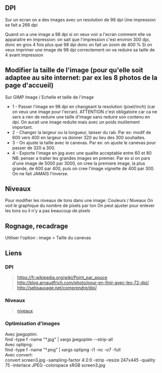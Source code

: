 ## DPI
Sur un ecran on a des images avec un resolution de 98 dpi
Une impression se fait a 266 dpi

Quand on a une image a 98 dpi si on veux voir a l'ecran comment elle va apparaitre en impression:
on sait que l'impression c'est environ 300 dpi, donc en gros 4 fois plus que 98 dpi
donc on fait un zoom de 400 %
Si on veux imprimer une image de 98 dpi correctement on va reduire sa taille de 4 avant impression

## Modifier la taille de l'image (pour qu'elle soit adaptee au site internet: par ex les 8 photos de la page d'accueil)
Sur GIMP Image / Echelle et taille de l'image
- 1 - Passer l'image en 98 dpi en changeant la resolution (pixel/inch) (car on veux une image pour l'ecran). ATTENTION c'est obligatoire car ca ne sers a rien de reduire une taille d'image sans reduire son contenu en dpi. On aurait une image reduite mais avec un poids inutilement important. 
- 2 - Changer la largeur ou la longueur, laisser du rab. Par ex: modif de 600 vers 400 en largeur va donner 320 au lieu des 300 souhaites.
- 3 - On ajuste la taille avec le canevas. Par ex: on ajuste le canevas pour passer de 320 a 300.
- 4 - Exporte l'image en jpg avec une qualite acceptable entre 60 et 80 
NB: penser a traiter les grandes images en premier. 
Par ex si on pars d'une image de 5000 par 3000, on cree la premiere image, la plus grande, de 600 par 400, puis on cree l'image vignette de 400 par 300. On ne fait JAMAIS l'inverse.



## Niveaux
Pour modifier les niveaux de tons dans une image: Couleurs / Niveaux
On voit le graphique du nombre de pixels par ton
On peut ajuster pour enlever les tons ou il n'y a pas beaucoup de pîxels

## Rognage, recadrage
Utiliser l'option : image > Taille du canevas

## Liens

### DPI
> https://fr.wikipedia.org/wiki/Point_par_pouce  
> http://blog.arnaudfrich.com/photo/pour-en-finir-avec-les-72-dpi/  
> http://sebsauvage.net/comprendre/dpi/  

### Niveaux
> [niveaux](http://www.ordissinaute.fr/ordissimo/fiche-pratique/2016-11-09-gimp-ameliorer-le-contraste-la-luminosite-et-les-couleurs-d-une-photo)

### Optimisation d'images
Avec jpegoptim:  
find -type f -name "\*.jpg" | xargs jpegoptim --strip-all  
Avec optipng:  
find -type f -name "\*.png" | xargs optipng -i1 -nc -o7 -full  
Avec convert:  
convert screen3.jpg -sampling-factor 4:2:0 -strip -resize 247x445 -quality 75 -interlace JPEG -colorspace sRGB screen3.jpg  
